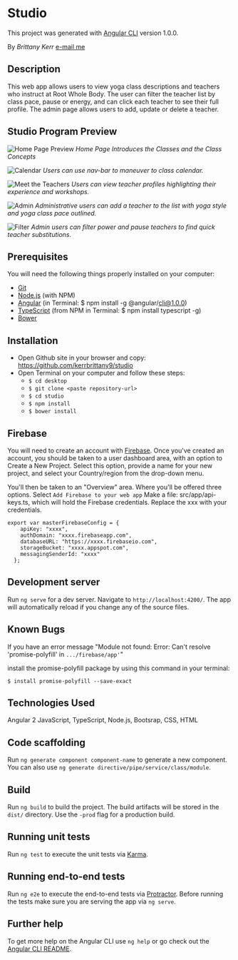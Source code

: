 # Studio

This project was generated with [Angular CLI](https://github.com/angular/angular-cli) version 1.0.0.

By _Brittany Kerr_ [e-mail me](<mailto:kerrbrittany9@gmail.com>)

## Description

This web app allows users to view yoga class descriptions and teachers who instruct at Root Whole Body. The user can filter the teacher list by class pace, pause or energy, and can click each teacher to see their full profile. The admin page allows users to add, update or delete a teacher.

## Studio Program Preview
![Home Page Preview](src/images/classes.png)
_Home Page Introduces the Classes and the Class Concepts_

![Calendar](src/images/calendar.png)
_Users can use nav-bar to maneuver to class calendar._

![Meet the Teachers](src/images/teacherDetail.png)
_Users can view teacher profiles highlighting their experience and workshops._

![Admin](src/images/input.png)
_Administrative users can add a teacher to the list with yoga style and yoga class pace outlined._

![Filter](src/images/filter.png)
_Admin users can filter power and pause teachers to find quick teacher substitutions._



## Prerequisites

You will need the following things properly installed on your computer:
* [Git](https://git-scm.com/)
* [Node.js](https://nodejs.org/) (with NPM)
* [Angular](https://cli.angular.io/) (in Terminal: $ npm install -g @angular/cli@1.0.0)
* [TypeScript](https://www.typescriptlang.org/) (from NPM in Terminal: $ npm install typescript -g)
* [Bower](https://bower.io/)


## Installation

* Open Github site in your browser and copy: https://github.com/kerrbrittany9/studio
* Open Terminal on your computer and follow these steps:
  * `$ cd desktop`
  * `$ git clone <paste repository-url>`
  * `$ cd studio`
  * `$ npm install`
  * `$ bower install`

## Firebase

You will need to create an account with [Firebase](https://firebase.google.com/). Once you've created an account, you should be taken to a user dashboard area, with an option to Create a New Project. Select this option, provide a name for your new project, and select your Country/region from the drop-down menu.

You'll then be taken to an "Overview" area. Where you'll be offered three options. Select `Add Firebase to your web app`
Make a file: src/app/api-keys.ts, which will hold the Firebase credentials. Replace the xxx with your credentials.
````
export var masterFirebaseConfig = {
    apiKey: "xxxx",
    authDomain: "xxxx.firebaseapp.com",
    databaseURL: "https://xxxx.firebaseio.com",
    storageBucket: "xxxx.appspot.com",
    messagingSenderId: "xxxx"
  };
````

## Development server

Run `ng serve` for a dev server. Navigate to `http://localhost:4200/`. The app will automatically reload if you change any of the source files.

## Known Bugs

If you have an error message "Module not found: Error: Can't resolve 'promise-polyfill' in `.../firebase/app'`"

install the promise-polyfill package by using this command in your terminal:

`$ install promise-polyfill --save-exact`

## Technologies Used

Angular 2 JavaScript, TypeScript, Node.js, Bootsrap, CSS, HTML

## Code scaffolding

Run `ng generate component component-name` to generate a new component. You can also use `ng generate directive/pipe/service/class/module`.

## Build

Run `ng build` to build the project. The build artifacts will be stored in the `dist/` directory. Use the `-prod` flag for a production build.

## Running unit tests

Run `ng test` to execute the unit tests via [Karma](https://karma-runner.github.io).

## Running end-to-end tests

Run `ng e2e` to execute the end-to-end tests via [Protractor](http://www.protractortest.org/).
Before running the tests make sure you are serving the app via `ng serve`.

## Further help

To get more help on the Angular CLI use `ng help` or go check out the [Angular CLI README](https://github.com/angular/angular-cli/blob/master/README.md).
